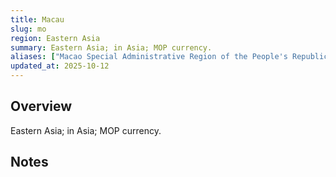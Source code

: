 ```yaml
---
title: Macau
slug: mo
region: Eastern Asia
summary: Eastern Asia; in Asia; MOP currency.
aliases: ["Macao Special Administrative Region of the People's Republic of China", "MO", "澳门"]
updated_at: 2025-10-12
---
```


## Overview

Eastern Asia; in Asia; MOP currency.

## Notes

<!-- Add your first note below -->
